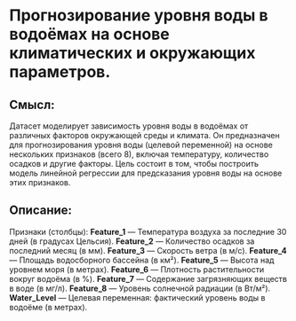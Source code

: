 # Прогнозирование уровня воды в водоёмах на основе климатических и окружающих параметров.

## Смысл:
Датасет моделирует зависимость уровня воды в водоёмах от различных факторов окружающей среды и климата. Он предназначен для прогнозирования уровня воды (целевой переменной) на основе нескольких признаков (всего 8), включая температуру, количество осадков и другие факторы. Цель состоит в том, чтобы построить модель линейной регрессии для предсказания уровня воды на основе этих признаков.

## Описание:
Признаки (столбцы):
**Feature_1** — Температура воздуха за последние 30 дней (в градусах Цельсия).
**Feature_2** — Количество осадков за последний месяц (в мм).
**Feature_3** — Скорость ветра (в м/с).
**Feature_4** — Площадь водосборного бассейна (в км²).
**Feature_5** — Высота над уровнем моря (в метрах).
**Feature_6** — Плотность растительности вокруг водоёма (в %).
**Feature_7** — Содержание загрязняющих веществ в воде (в мг/л).
**Feature_8** — Уровень солнечной радиации (в Вт/м²).
**Water_Level** — Целевая переменная: фактический уровень воды в водоёме (в метрах).
